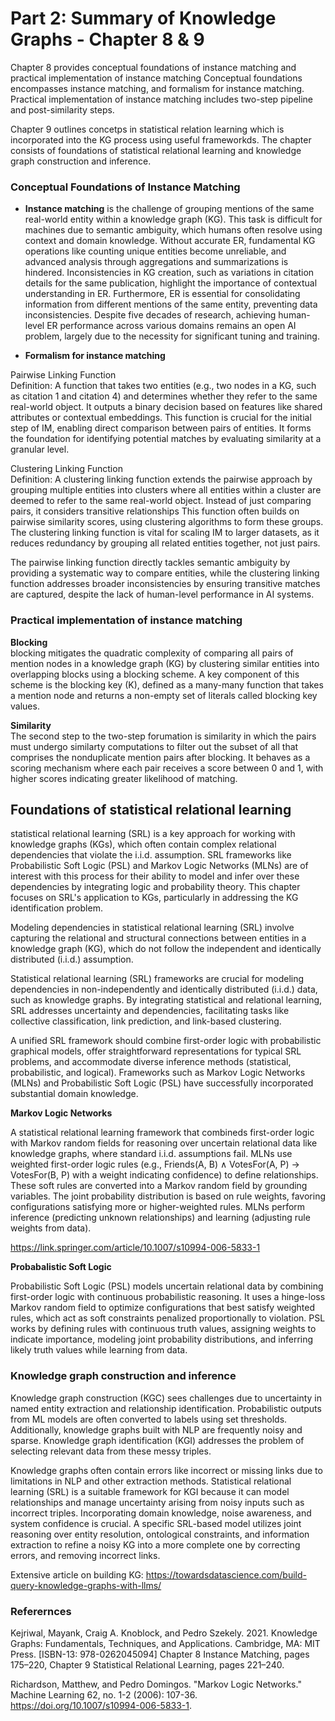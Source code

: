 # Part 2: Summary of Knowledge Graphs - Chapter 8 & 9

Chapter 8 provides conceptual foundations of instance matching and practical implementation of instance matching
Conceptual foundations encompasses instance matching, and formalism for instance matching. Practical implementation of instance matching includes two-step pipeline and post-similarity steps.

Chapter 9 outlines concetps in statistical relation learning which is incorporated into the KG process using useful frameworkds. The chapter consists of foundations of statistical relational learning and knowledge graph construction and inference.


### Conceptual Foundations of Instance Matching

- **Instance matching** is the challenge of grouping mentions of the same real-world entity within a knowledge graph (KG). This task is difficult for machines due to semantic ambiguity, which humans often resolve using context and domain knowledge. Without accurate ER, fundamental KG operations like counting unique entities become unreliable, and advanced analysis through aggregations and summarizations is hindered. Inconsistencies in KG creation, such as variations in citation details for the same publication, highlight the importance of contextual understanding in ER. Furthermore, ER is essential for consolidating information from different mentions of the same entity, preventing data inconsistencies. Despite five decades of research, achieving human-level ER performance across various domains remains an open AI problem, largely due to the necessity for significant tuning and training.


- **Formalism for instance matching**

Pairwise Linking Function<br>
Definition: A function that takes two entities (e.g., two nodes in a KG, such as citation 1 and citation 4) and determines whether they refer to the same real-world object. It outputs a binary decision based on features like shared attributes  or contextual embeddings. This function is crucial for the initial step of IM, enabling direct comparison between pairs of entities. It forms the foundation for identifying potential matches by evaluating similarity at a granular level. 

Clustering Linking Function<br>
Definition: A clustering linking function extends the pairwise approach by grouping multiple entities into clusters where all entities within a cluster are deemed to refer to the same real-world object. Instead of just comparing pairs, it considers transitive relationships This function often builds on pairwise similarity scores, using clustering algorithms to form these groups. The clustering linking function is vital for scaling IM to larger datasets, as it reduces redundancy by grouping all related entities together, not just pairs. 

The pairwise linking function directly tackles semantic ambiguity by providing a systematic way to compare entities, while the clustering linking function addresses broader inconsistencies by ensuring transitive matches are captured, despite the lack of human-level performance in AI systems.

### Practical implementation of instance matching

**Blocking**<br>
blocking mitigates the quadratic complexity of comparing all pairs of mention nodes in a knowledge graph (KG) by clustering similar entities into overlapping blocks using a blocking scheme. A key component of this scheme is the blocking key (K), defined as a many-many function that takes a mention node and returns a non-empty set of literals called blocking key values.

**Similarity**<br>
The second step to the two-step forumation is similarity in which the pairs must undergo similarty computations to filter out the subset of all that comprises the nonduplicate mention pairs after blocking. It behaves as a scoring mechanism where each pair receives a score between 0 and 1, with higher scores indicating greater likelihood of matching.

## Foundations of statistical relational learning 

statistical relational learning (SRL) is a key approach for working with knowledge graphs (KGs), which often contain complex relational dependencies that violate the i.i.d. assumption. SRL frameworks like Probabilistic Soft Logic (PSL) and Markov Logic Networks (MLNs) are of interest with this process for their ability to model and infer over these dependencies by integrating logic and probability theory. This chapter focuses on SRL's application to KGs, particularly in addressing the KG identification problem. 

Modeling dependencies in statistical relational learning (SRL) involve capturing the relational and structural connections between entities in a knowledge graph (KG), which do not follow the independent and identically distributed (i.i.d.) assumption. 

Statistical relational learning (SRL) frameworks are crucial for modeling dependencies in non-independently and identically distributed (i.i.d.) data, such as knowledge graphs. By integrating statistical and relational learning, SRL addresses uncertainty and dependencies, facilitating tasks like collective classification, link prediction, and link-based clustering.

A unified SRL framework should combine first-order logic with probabilistic graphical models, offer straightforward representations for typical SRL problems, and accommodate diverse inference methods (statistical, probabilistic, and logical). Frameworks such as Markov Logic Networks (MLNs) and Probabilistic Soft Logic (PSL) have successfully incorporated substantial domain knowledge.

**Markov Logic Networks**

A statistical relational learning framework that combineds first-order logic with Markov random fields for reasoning over uncertain relational data like knowledge graphs, where standard i.i.d. assumptions fail. MLNs use weighted first-order logic rules (e.g., Friends(A, B) ∧ VotesFor(A, P) → VotesFor(B, P) with a weight indicating confidence) to define relationships. These soft rules are converted into a Markov random field by grounding variables. The joint probability distribution is based on rule weights, favoring configurations satisfying more or higher-weighted rules. MLNs perform inference (predicting unknown relationships) and learning (adjusting rule weights from data).


https://link.springer.com/article/10.1007/s10994-006-5833-1

**Probabalistic Soft Logic** 

Probabilistic Soft Logic (PSL) models uncertain relational data by combining first-order logic with continuous probabilistic reasoning. It uses a hinge-loss Markov random field to optimize configurations that best satisfy weighted rules, which act as soft constraints penalized proportionally to violation. PSL works by defining rules with continuous truth values, assigning weights to indicate importance, modeling joint probability distributions, and inferring likely truth values while learning from data.

### Knowledge graph construction and inference
Knowledge graph construction (KGC) sees challenges due to uncertainty in named entity extraction and relationship identification. Probabilistic outputs from ML models are often converted to labels using set thresholds. Additionally, knowledge graphs built with NLP are frequently noisy and sparse. Knowledge graph identification (KGI) addresses the problem of selecting relevant data from these messy triples.

Knowledge graphs often contain errors like incorrect or missing links due to limitations in NLP and other extraction methods. Statistical relational learning (SRL) is a suitable framework for KGI because it can model relationships and manage uncertainty arising from noisy inputs such as incorrect triples. Incorporating domain knowledge, noise awareness, and system confidence is crucial. A specific SRL-based model utilizes joint reasoning over entity resolution, ontological constraints, and information extraction to refine a noisy KG into a more complete one by correcting errors, and removing incorrect links.

Extensive article on building KG: https://towardsdatascience.com/build-query-knowledge-graphs-with-llms/

### Referernces 

Kejriwal, Mayank, Craig A. Knoblock, and Pedro Szekely. 2021. Knowledge Graphs: Fundamentals, Techniques, and Applications. Cambridge, MA: MIT Press. [ISBN-13: 978-0262045094] Chapter 8 Instance Matching, pages 175–220, Chapter 9 Statistical Relational Learning, pages 221–240.

Richardson, Matthew, and Pedro Domingos. "Markov Logic Networks." Machine Learning 62, no. 1-2 (2006): 107-36. https://doi.org/10.1007/s10994-006-5833-1.

